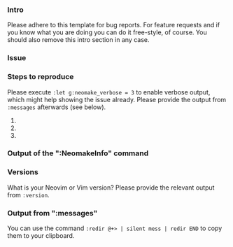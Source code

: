 ### Intro

Please adhere to this template for bug reports.
For feature requests and if you know what you are doing you can do it
free-style, of course.  You should also remove this intro section in any case.

### Issue



### Steps to reproduce

Please execute `:let g:neomake_verbose = 3` to enable verbose output, which
might help showing the issue already.  Please provide the output from
`:messages` afterwards (see below).

1.
2.
3.

### Output of the ":NeomakeInfo" command

### Versions

What is your Neovim or Vim version?  Please provide the relevant output from
`:version`.

### Output from ":messages"

You can use the command `:redir @+> | silent mess | redir END` to copy them to
your clipboard.
